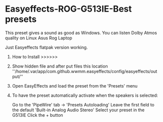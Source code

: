 # Easyeffects-ROG-G513IE-Best presets 
This preset gives a sound as good as Windows. You can listen Dolby Atmos quality on Linux Asus Rog Laptop

Just Easyeffects flatpak version working.

1) How to Install >>>>>> 

2) Show hidden file and after put files this location ''/home/.var/app/com.github.wwmm.easyeffects/config/easyeffects/output/''

3) Open EasyEffects and load the preset from the 'Presets' menu
   
4) To have the preset automatically activate when the speakers is selected:

    Go to the 'PipeWire' tab -> 'Presets Autoloading'
    Leave the first field to the default 'Built-in Analog Audio Stereo'
    Select your preset in the G513IE
    Click the + button

